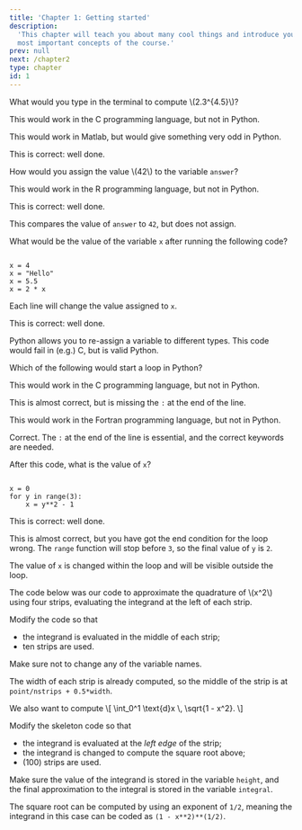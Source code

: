 ```yaml
---
title: 'Chapter 1: Getting started'
description:
  'This chapter will teach you about many cool things and introduce you to the
  most important concepts of the course.'
prev: null
next: /chapter2
type: chapter
id: 1
---
```


<exercise id="1" title="Introduction" type="slides">

<slides source="chapter1_01_introduction">
</slides>

</exercise>

<exercise id="2" title="Arithmetic">

What would you type in the terminal to compute \\(2.3^{4.5}\\)?

<choice id="ch1_q2">

<opt text="<code>pow(2.3, 4.5)</code>">

This would work in the C programming language, but not in Python.

</opt>
<opt text="<code>2.3^4.5</code>">

This would work in Matlab, but would give something very odd in Python.

</opt>
<opt text="<code>2.3**4.5</code>" correct="true">

This is correct: well done.

</opt>

</choice>

</exercise>

<exercise id="3" title="Variables">

How would you assign the value \\(42\\) to the variable <code>answer</code>?

<choice id="ch1_q3">

<opt text="<code>answer <- 42</code>">

This would work in the R programming language, but not in Python.

</opt>
<opt text="<code>answer = 42</code>" correct="true">

This is correct: well done.

</opt>
<opt text="<code>answer == 42</code>">

This compares the value of <code>answer</code> to <code>42</code>, but does not assign.

</opt>

</choice>

</exercise>

<exercise id="4" title="Reassigning variables">

What would be the value of the variable <code>x</code> after running the following code?

<pre><code>
x = 4
x = "Hello"
x = 5.5
x = 2 * x
</code></pre>

<choice id="ch1_q4">

<opt text="<code>4</code>">

Each line will change the value assigned to <code>x</code>.

</opt>
<opt text="<code>11.0</code>" correct="true">

This is correct: well done.

</opt>
<opt text="The code will fail with an error.">

Python allows you to re-assign a variable to different types. This code would fail in (e.g.) C, but is valid Python.

</opt>

</choice>

</exercise>

<exercise id="5" title="Loops">

Which of the following would start a loop in Python?

<choice id="ch1_q5">

<opt text="<code>for (i=0; i<10; i++) {</code>">

This would work in the C programming language, but not in Python.

</opt>
<opt text="<code>for i in range(10)</code>">

This is almost correct, but is missing the <code>:</code> at the end of the line.

</opt>
<opt text="<code>do i=0,9</code>">

This would work in the Fortran programming language, but not in Python.

</opt>
<opt text="None of the above." correct="true">

Correct. The <code>:</code> at the end of the line is essential, and the correct keywords are needed.

</opt>

</choice>

</exercise>

<exercise id="6" title="Values in loops">

After this code, what is the value of <code>x</code>?

<pre><code>
x = 0
for y in range(3):
    x = y**2 - 1
</code></pre>

<choice id="ch1_q6">

<opt text="<code>3</code>" correct="true">

This is correct: well done.

</opt>
<opt text="<code>8</code>">

This is almost correct, but you have got the end condition for the loop wrong. The <code>range</code> function will stop before <code>3</code>, so the final value of <code>y</code> is <code>2</code>.

</opt>
<opt text="<code>0</code>">

The value of <code>x</code> is changed within the loop and will be visible outside the loop.

</opt>

</choice>

</exercise>

<exercise id="7" title="Changing the quadrature point">

The code below was our code to approximate the quadrature of \\(x^2\\) using four strips, evaluating the integrand at the left of each strip.

Modify the code so that

- the integrand is evaluated in the middle of each strip;
- ten strips are used.

Make sure not to change any of the variable names.

<codeblock id="01_07">

The width of each strip is already computed, so the middle of the strip is at `point/nstrips + 0.5*width`.

</codeblock>

</exercise>


<exercise id="8" title="Changing the function">

We also want to compute
\\[
  \int_0^1 \text{d}x \\, \sqrt{1 - x^2}.
\\]

Modify the skeleton code so that

- the integrand is evaluated at the *left edge* of the strip;
- the integrand is changed to compute the square root above;
- \(100\) strips are used.

Make sure the value of the integrand is stored in the variable `height`, and the final approximation to the integral is stored in the variable `integral`.

<codeblock id="01_08">

The square root can be computed by using an exponent of `1/2`, meaning the integrand in this case can be coded as `(1 - x**2)**(1/2)`.

</codeblock>

</exercise>
